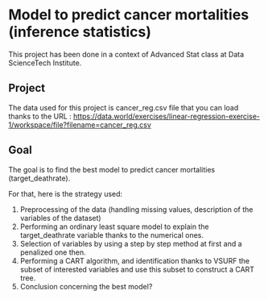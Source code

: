 # Model to predict cancer mortalities (inference statistics)

This project has been done in a context of Advanced Stat class at Data ScienceTech Institute.

## Project
The data used for this project is cancer_reg.csv file that you can load thanks to the
URL :
https://data.world/exercises/linear-regression-exercise-1/workspace/file?filename=cancer_reg.csv



## Goal
The goal is to find the best model to predict cancer mortalities (target_deathrate).

For that, here is the strategy used:
1) Preprocessing of the data (handling missing values, description of the variables of the dataset)
2) Performing an ordinary least square model to explain the target_deathrate variable thanks to the numerical ones.
3) Selection of variables by using a step by step method at first and a penalized one
then.
4) Performing a CART algorithm, and identification thanks to VSURF the subset of interested variables and use this subset to construct a
CART tree.
5) Conclusion concerning the best model?
